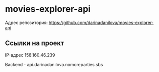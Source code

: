 # movies-explorer-api

Адрес репозитория: https://github.com/darinadanilova/movies-explorer-api

## Ссылки на проект

IP-адрес 158.160.46.239

Backend - api.darinadanilova.nomoreparties.sbs
